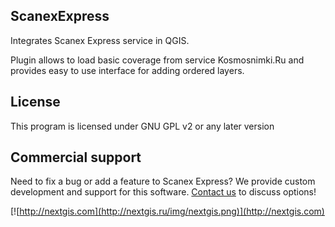 ScanexExpress
-------------
Integrates Scanex Express service in QGIS.

Plugin allows to load basic coverage from service Kosmosnimki.Ru and provides
easy to use interface for adding ordered layers.

License
-------------
This program is licensed under GNU GPL v2 or any later version

Commercial support
----------
Need to fix a bug or add a feature to Scanex Express? We provide custom development and support for this software. [Contact us](http://nextgis.ru/en/contact/) to discuss options!

[![http://nextgis.com](http://nextgis.ru/img/nextgis.png)](http://nextgis.com)
